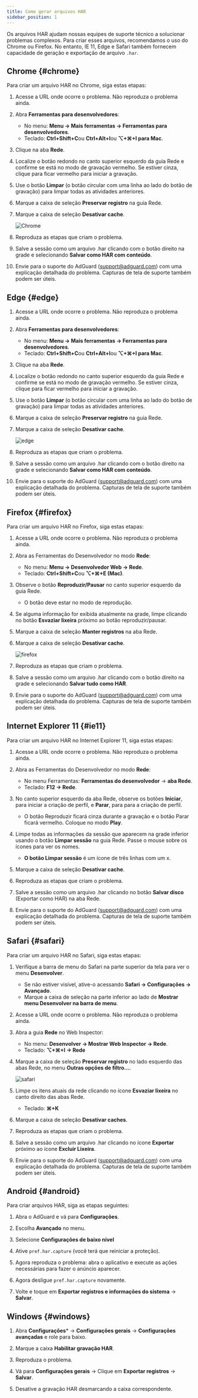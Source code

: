 ```yaml
---
title: Como gerar arquivos HAR
sidebar_position: 1
---
```


Os arquivos HAR ajudam nossas equipes de suporte técnico a solucionar problemas complexos. Para criar esses arquivos, recomendamos o uso do Chrome ou Firefox. No entanto, IE 11, Edge e Safari também fornecem capacidade de geração e exportação de arquivo `.har`.

## Chrome {#chrome}

Para criar um arquivo HAR no Chrome, siga estas etapas:

1. Acesse a URL onde ocorre o problema. Não reproduza o problema ainda.

1. Abra **Ferramentas para desenvolvedores**:

    - No menu: **Menu → Mais ferramentas → Ferramentas para desenvolvedores**.
    - Teclado: **Ctrl+Shift+C**ou **Ctrl+Alt+I**ou **⌥+⌘+I para Mac**.

1. Clique na aba **Rede**.

1. Localize o botão redondo no canto superior esquerdo da guia Rede e confirme se está no modo de gravação vermelho. Se estiver cinza, clique para ficar vermelho para iniciar a gravação.

1. Use o botão **Limpar** (o botão circular com uma linha ao lado do botão de gravação) para limpar todas as atividades anteriores.

1. Marque a caixa de seleção **Preservar registro** na guia Rede.

1. Marque a caixa de seleção **Desativar cache**.

    ![Chrome](https://cdn.adtidy.org/content/Kb/ad_blocker/guides/chrome.png)

1. Reproduza as etapas que criam o problema.

1. Salve a sessão como um arquivo .har clicando com o botão direito na grade e selecionando **Salvar como HAR com conteúdo**.

1. Envie para o suporte do AdGuard (support@adguard.com) com uma explicação detalhada do problema. Capturas de tela de suporte também podem ser úteis.

## Edge {#edge}

1. Acesse a URL onde ocorre o problema. Não reproduza o problema ainda.

1. Abra **Ferramentas para desenvolvedores**:

    - No menu: **Menu → Mais ferramentas → Ferramentas para desenvolvedores**.
    - Teclado: **Ctrl+Shift+C**ou **Ctrl+Alt+I**ou **⌥+⌘+I para Mac**.

1. Clique na aba **Rede**.

1. Localize o botão redondo no canto superior esquerdo da guia Rede e confirme se está no modo de gravação vermelho. Se estiver cinza, clique para ficar vermelho para iniciar a gravação.

1. Use o botão **Limpar** (o botão circular com uma linha ao lado do botão de gravação) para limpar todas as atividades anteriores.

1. Marque a caixa de seleção **Preservar registro** na guia Rede.

1. Marque a caixa de seleção **Desativar cache**.

    ![edge](https://cdn.adtidy.org/content/Kb/ad_blocker/guides/edge.png)

1. Reproduza as etapas que criam o problema.

1. Salve a sessão como um arquivo .har clicando com o botão direito na grade e selecionando **Salvar como HAR com conteúdo**.

1. Envie para o suporte do AdGuard (support@adguard.com) com uma explicação detalhada do problema. Capturas de tela de suporte também podem ser úteis.

## Firefox {#firefox}

Para criar um arquivo HAR no Firefox, siga estas etapas:

1. Acesse a URL onde ocorre o problema. Não reproduza o problema ainda.

1. Abra as Ferramentas do Desenvolvedor no modo **Rede**:

    - No menu: **Menu → Desenvolvedor Web → Rede**.
    - Teclado: **Ctrl+Shift+C**ou **⌥+⌘+E (Mac)**.

1. Observe o botão **Reproduzir/Pausar** no canto superior esquerdo da guia Rede.

    - O botão deve estar no modo de reprodução.

1. Se alguma informação for exibida atualmente na grade, limpe clicando no botão **Esvaziar lixeira** próximo ao botão reproduzir/pausar.

1. Marque a caixa de seleção **Manter registros** na aba Rede.

1. Marque a caixa de seleção **Desativar cache**.

    ![firefox](https://cdn.adtidy.org/content/Kb/ad_blocker/guides/firefox.png)

1. Reproduza as etapas que criam o problema.

1. Salve a sessão como um arquivo .har clicando com o botão direito na grade e selecionando **Salvar tudo como HAR**.

1. Envie para o suporte do AdGuard (support@adguard.com) com uma explicação detalhada do problema. Capturas de tela de suporte também podem ser úteis.

## Internet Explorer 11 {#ie11}

Para criar um arquivo HAR no Internet Explorer 11, siga estas etapas:

1. Acesse a URL onde ocorre o problema. Não reproduza o problema ainda.

1. Abra as Ferramentas do Desenvolvedor no modo **Rede**:

    - No menu Ferramentas: **Ferramentas do desenvolvedor** → **aba Rede**.
    - Teclado: **F12 → Rede**.

1. No canto superior esquerdo da aba Rede, observe os botões **Iniciar**, para iniciar a criação de perfil, e **Parar**, para para a criação de perfil.

    - O botão Reproduzir ficará cinza durante a gravação e o botão Parar ficará vermelho. Coloque no modo **Play**.

1. Limpe todas as informações da sessão que aparecem na grade inferior usando o botão **Limpar sessão** na guia Rede. Passe o mouse sobre os ícones para ver os nomes.

    - **O botão Limpar sessão** é um ícone de três linhas com um x.

1. Marque a caixa de seleção **Desativar cache**.

1. Reproduza as etapas que criam o problema.

1. Salve a sessão como um arquivo .har clicando no botão **Salvar disco** (Exportar como HAR) na aba Rede.

1. Envie para o suporte do AdGuard (support@adguard.com) com uma explicação detalhada do problema. Capturas de tela de suporte também podem ser úteis.

## Safari {#safari}

Para criar um arquivo HAR no Safari, siga estas etapas:

1. Verifique a barra de menu do Safari na parte superior da tela para ver o menu **Desenvolver**.

    - Se não estiver visível, ative-o acessando **Safari → Configurações → Avançado**.
    - Marque a caixa de seleção na parte inferior ao lado de **Mostrar menu Desenvolver na barra de menu**.

1. Acesse a URL onde ocorre o problema. Não reproduza o problema ainda.

1. Abra a guia **Rede** no Web Inspector:

    - No menu: **Desenvolver → Mostrar Web Inspector → Rede**.
    - Teclado: **⌥+⌘+I → Rede**

1. Marque a caixa de seleção **Preservar registro** no lado esquerdo das abas Rede, no menu **Outras opções de filtro...**.

    ![safari](https://cdn.adtidy.org/content/kb/ad_blocker/safari/preserve-log.png)

1. Limpe os itens atuais da rede clicando no ícone **Esvaziar lixeira** no canto direito das abas Rede.

    - Teclado: **⌘+K**

1. Marque a caixa de seleção **Desativar caches**.

1. Reproduza as etapas que criam o problema.

1. Salve a sessão como um arquivo .har clicando no ícone **Exportar** próximo ao ícone **Excluir Lixeira**.

1. Envie para o suporte do AdGuard (support@adguard.com) com uma explicação detalhada do problema. Capturas de tela de suporte também podem ser úteis.

## Android {#android}

Para criar arquivos HAR, siga as etapas seguintes:

1. Abra o AdGuard e vá para **Configurações**.

1. Escolha **Avançado** no menu.

1. Selecione **Configurações de baixo nível**

1. Ative `pref.har.capture` (você terá que reiniciar a proteção).

1. Agora reproduza o problema: abra o aplicativo e execute as ações necessárias para fazer o anúncio aparecer.

1. Agora desligue `pref.har.capture` novamente.

1. Volte e toque em **Exportar registros e informações do sistema** → **Salvar**.

## Windows {#windows}

1. Abra **Configurações*** → **Configurações gerais** → **Configurações avançadas** e role para baixo.

1. Marque a caixa **Habilitar gravação HAR**.

1. Reproduza o problema.

1. Vá para **Configurações gerais** → Clique em **Exportar registros** → **Salvar**.

1. Desative a gravação HAR desmarcando a caixa correspondente.
